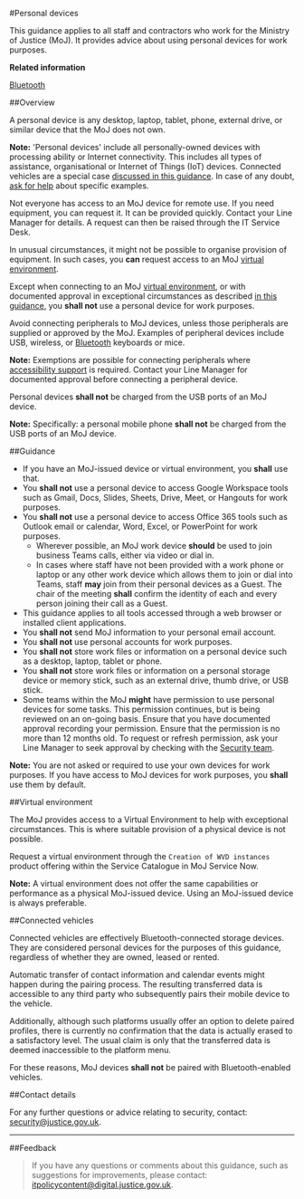 #Personal devices

This guidance applies to all staff and contractors who work for the Ministry of Justice (MoJ). It provides advice about using personal devices for work purposes.

**Related information**  


[Bluetooth](https://security-guidance.service.justice.gov.uk/bluetooth/)

##Overview

A personal device is any desktop, laptop, tablet, phone, external drive, or similar device that the MoJ does not own.

**Note:** 'Personal devices' include all personally-owned devices with processing ability or Internet connectivity. This includes all types of assistance, organisational or Internet of Things (IoT) devices. Connected vehicles are a special case [discussed in this guidance](#connected-vehicles). In case of any doubt, [ask for help](#contact-details) about specific examples.

Not everyone has access to an MoJ device for remote use. If you need equipment, you can request it. It can be provided quickly. Contact your Line Manager for details. A request can then be raised through the IT Service Desk.

In unusual circumstances, it might not be possible to organise provision of equipment. In such cases, you **can** request access to an MoJ [virtual environment](#virtual-environment).

Except when connecting to an MoJ [virtual environment](#virtual-environment), or with documented approval in exceptional circumstances as described [in this guidance](#guidance), you **shall not** use a personal device for work purposes.

Avoid connecting peripherals to MoJ devices, unless those peripherals are supplied or approved by the MoJ. Examples of peripheral devices include USB, wireless, or [Bluetooth](https://security-guidance.service.justice.gov.uk/bluetooth/) keyboards or mice.

**Note:** Exemptions are possible for connecting peripherals where [accessibility support](https://security-guidance.service.justice.gov.uk/bluetooth/#accessibility) is required. Contact your Line Manager for documented approval before connecting a peripheral device.

Personal devices **shall not** be charged from the USB ports of an MoJ device.

**Note:** Specifically: a personal mobile phone **shall not** be charged from the USB ports of an MoJ device.

##Guidance

* If you have an MoJ-issued device or virtual environment, you **shall** use that.
* You **shall not** use a personal device to access Google Workspace tools such as Gmail, Docs, Slides, Sheets, Drive, Meet, or Hangouts for work purposes.
* You **shall not** use a personal device to access Office 365 tools such as Outlook email or calendar, Word, Excel, or PowerPoint for work purposes.
    * Wherever possible, an MoJ work device **should** be used to join business Teams calls, either via video or dial in.
    * In cases where staff have not been provided with a work phone or laptop or any other work device which allows them to join or dial into Teams, staff **may** join from their personal devices as a Guest. The chair of the meeting **shall** confirm the identity of each and every person joining their call as a Guest.
* This guidance applies to all tools accessed through a web browser or installed client applications.
* You **shall not** send MoJ information to your personal email account.
* You **shall not** use personal accounts for work purposes.
* You **shall not** store work files or information on a personal device such as a desktop, laptop, tablet or phone.
* You **shall not** store work files or information on a personal storage device or memory stick, such as an external drive, thumb drive, or USB stick.
* Some teams within the MoJ **might** have permission to use personal devices for some tasks. This permission continues, but is being reviewed on an on-going basis. Ensure that you have documented approval recording your permission. Ensure that the permission is no more than 12 months old. To request or refresh permission, ask your Line Manager to seek approval by checking with the [Security team](mailto:security@justice.gov.uk).

**Note:** You are not asked or required to use your own devices for work purposes. If you have access to MoJ devices for work purposes, you **shall** use them by default.

##Virtual environment

The MoJ provides access to a Virtual Environment to help with exceptional circumstances. This is where suitable provision of a physical device is not possible.

Request a virtual environment through the `Creation of WVD instances` product offering within the Service Catalogue in MoJ Service Now.

**Note:** A virtual environment does not offer the same capabilities or performance as a physical MoJ-issued device. Using an MoJ-issued device is always preferable.

##Connected vehicles

Connected vehicles are effectively Bluetooth-connected storage devices. They are considered personal devices for the purposes of this guidance, regardless of whether they are owned, leased or rented.

Automatic transfer of contact information and calendar events might happen during the pairing process. The resulting transferred data is accessible to any third party who subsequently pairs their mobile device to the vehicle.

Additionally, although such platforms usually offer an option to delete paired profiles, there is currently no confirmation that the data is actually erased to a satisfactory level. The usual claim is only that the transferred data is deemed inaccessible to the platform menu.

For these reasons, MoJ devices **shall not** be paired with Bluetooth-enabled vehicles.

##Contact details

For any further questions or advice relating to security, contact: [security@justice.gov.uk](mailto:security@justice.gov.uk).

---

##Feedback

> If you have any questions or comments about this guidance, such as suggestions for improvements, please contact: [itpolicycontent@digital.justice.gov.uk](mailto:itpolicycontent@digital.justice.gov.uk).

